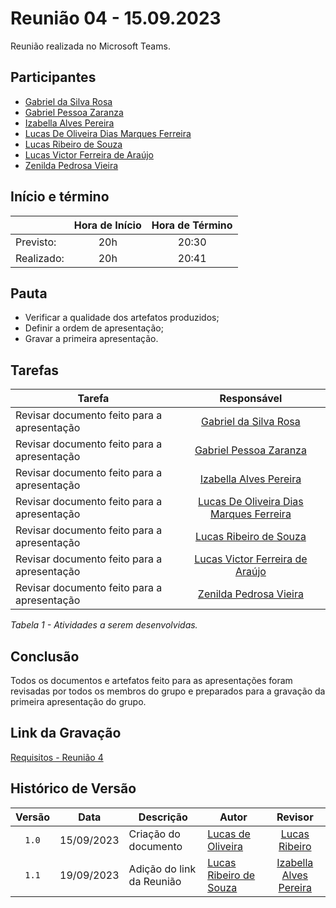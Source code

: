 # Reunião 04 - 15.09.2023

Reunião realizada no Microsoft Teams.

## Participantes

* [Gabriel da Silva Rosa](https://github.com/gabrielrosa09)        
* [Gabriel Pessoa Zaranza](https://github.com/GZaranza)         
* [Izabella Alves Pereira](https://github.com/izabellaalves)
* [Lucas De Oliveira Dias Marques Ferreira](https://github.com/LucasOliveiraDiasMarquesFerreira)     
* [Lucas Ribeiro de Souza](https://github.com/lucassouzs)         
* [Lucas Victor Ferreira de Araújo](https://github.com/Lucas13032003)
* [Zenilda Pedrosa Vieira](https://github.com/zenildavieira)        
  
## Início e término

|	             |Hora de Início  |Hora de Término  |
|--------------|:--------------:|:---------------:|
|Previsto:     |     20h      |      20:30      |
|Realizado:    |     20h      |      20:41     |

## Pauta

- Verificar a qualidade dos artefatos produzidos;
- Definir a ordem de apresentação;
- Gravar a primeira apresentação.

## Tarefas

|Tarefa                                          |Responsável                    |
|------------------------------------------------|:-----------------------------:|
|Revisar documento feito para a apresentação|[Gabriel da Silva Rosa](https://github.com/gabrielrosa09)                     |
|Revisar documento feito para a apresentação|[Gabriel Pessoa Zaranza](https://github.com/GZaranza)                   |
|Revisar documento feito para a apresentação|[Izabella Alves Pereira](https://github.com/izabellaalves)                  |
|Revisar documento feito para a apresentação|[Lucas De Oliveira Dias Marques Ferreira](https://github.com/LucasOliveiraDiasMarquesFerreira)  |
|Revisar documento feito para a apresentação|[Lucas Ribeiro de Souza](https://github.com/lucassouzs)                   |
|Revisar documento feito para a apresentação|[Lucas Victor Ferreira de Araújo](https://github.com/Lucas13032003)         |
|Revisar documento feito para a apresentação|[Zenilda Pedrosa Vieira](https://github.com/zenildavieira)                   |


*Tabela 1 - Atividades a serem desenvolvidas.*

## Conclusão

Todos os documentos e artefatos feito para as apresentações foram revisadas por todos os membros do grupo e preparados para a gravação da primeira apresentação do grupo.

## Link da Gravação

[Requisitos - Reunião 4](https://youtu.be/ZkA1xQYww2M)

## Histórico de Versão

|Versão|Data|Descrição|Autor|Revisor|
|:----:|----|---------|-----|:-------:|
|`1.0`|15/09/2023|Criação do documento|[Lucas de Oliveira](https://github.com/LucasOliveiraDiasMarquesFerreira)|[Lucas Ribeiro](https://github.com/lucassouzs)|
|`1.1`|19/09/2023|Adição do link da Reunião|[Lucas Ribeiro de Souza](https://github.com/lucassouzs)|[Izabella Alves Pereira](https://github.com/izabellaalves)|

